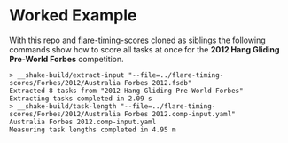 # Worked Example

With this repo and [flare-timing-scores]() cloned as siblings the following
commands show how to score all tasks at once for the **2012 Hang Gliding
Pre-World Forbes** competition.

```
> __shake-build/extract-input "--file=../flare-timing-scores/Forbes/2012/Australia Forbes 2012.fsdb"
Extracted 8 tasks from "2012 Hang Gliding Pre-World Forbes"
Extracting tasks completed in 2.09 s
> __shake-build/task-length "--file=../flare-timing-scores/Forbes/2012/Australia Forbes 2012.comp-input.yaml"
Australia Forbes 2012.comp-input.yaml
Measuring task lengths completed in 4.95 m
```
